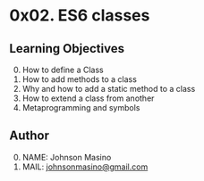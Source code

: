# 0x02. ES6 classes

## Learning Objectives
0. How to define a Class
1. How to add methods to a class
2. Why and how to add a static method to a class
3. How to extend a class from another
4. Metaprogramming and symbols

## Author
0. NAME: Johnson Masino
1. MAIL: johnsonmasino@gmail.com
